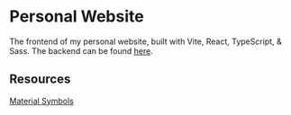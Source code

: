 # Personal Website

The frontend of my personal website, built with Vite, React, TypeScript, &
Sass. The backend can be
found [here](https://github.com/7orivorian/personal-backend).

## Resources

[Material Symbols](https://fonts.google.com/icons?selected=Material+Symbols+Rounded:close:FILL@1;wght@700;GRAD@0;opsz@48&icon.style=Rounded&icon.size=48&icon.color=%23FFFFFF)
